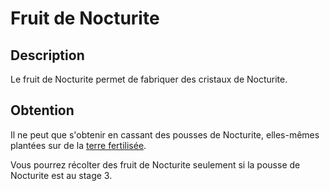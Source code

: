 # Fruit de Nocturite

## Description
Le fruit de Nocturite permet de fabriquer des cristaux de Nocturite.

## Obtention
Il ne peut que s'obtenir en cassant des pousses de Nocturite, elles-mêmes plantées sur de la [terre fertilisée](https://histeria.fr/wiki/2-equipement/farm).

 Vous pourrez récolter des fruit de Nocturite seulement si la pousse de Nocturite est au stage 3.